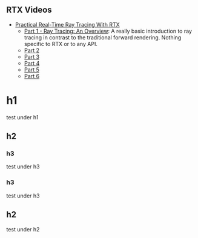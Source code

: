 ## RTX Videos
-   [Practical Real-Time Ray Tracing With RTX](https://devblogs.nvidia.com/practical-real-time-ray-tracing-rtx/)
    -  [Part 1 - Ray Tracing: An Overview](https://www.youtube.com/watch?v=ZsGlv5jQBeQ):
       A really basic introduction to ray tracing in contrast to the traditional forward rendering.
       Nothing specific to RTX or to any API. 
    -  [Part 2](https://www.youtube.com/watch?v=JabCSGOXxUI)
    -  [Part 3](https://www.youtube.com/watch?v=cANCbn8D7lw)
    -  [Part 4](https://www.youtube.com/watch?v=ZKuHxjePbEk)
    -  [Part 5](https://www.youtube.com/watch?v=oXG_wkoOkTY)
    -  [Part 6](https://www.youtube.com/watch?v=4XbNSrqVHaE)

# h1
test under h1
## h2 
### h3
test under h3
### h3
test under h3
## h2
test under h2
